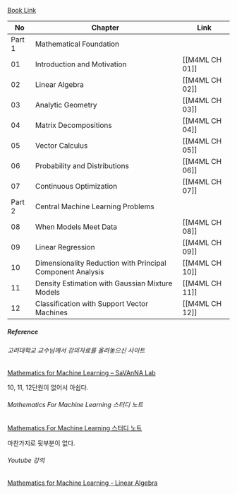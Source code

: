 [Book Link](https://mml-book.github.io/book/mml-book.pdf)

| No     | Chapter                                                    | Link           |
| ------ | ---------------------------------------------------------- | -------------- |
| Part 1 | Mathematical Foundation                                    |                |
| 01     | Introduction and Motivation                                | [[M4ML CH 01]] |
| 02     | Linear Algebra                                             | [[M4ML CH 02]] |
| 03     | Analytic Geometry                                          | [[M4ML CH 03]] |
| 04     | Matrix Decompositions                                      | [[M4ML CH 04]] |
| 05     | Vector Calculus                                            | [[M4ML CH 05]] |
| 06     | Probability and Distributions                              | [[M4ML CH 06]] |
| 07     | Continuous Optimization                                    | [[M4ML CH 07]] |
| Part 2 | Central Machine Learning Problems                          |                |
| 08     | When Models Meet Data                                      | [[M4ML CH 08]] |
| 09     | Linear Regression                                          | [[M4ML CH 09]] |
| 10     | Dimensionality Reduction with Principal Component Analysis | [[M4ML CH 10]] |
| 11     | Density Estimation with Gaussian Mixture Models            | [[M4ML CH 11]] |
| 12     | Classification with Support Vector Machines                | [[M4ML CH 12]] |
##### Reference
###### 고려대학교 교수님께서 강의자료를 올려놓으신 사이트

[Mathematics for Machine Learning – SaVAnNA Lab](http://savanna.korea.ac.kr/wp/?page_id=605)

10, 11, 12단원이 없어서 아쉽다.

###### Mathematics For Machine Learning 스터디 노트

[Mathematics For Machine Learning 스터디 노트](https://junstar92.tistory.com/440)

마찬가지로 뒷부분이 없다.

###### Youtube 강의 
[Mathematics for Machine Learning - Linear Algebra](https://youtube.com/playlist?list=PLiiljHvN6z1_o1ztXTKWPrShrMrBLo5P3)
